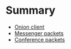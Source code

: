 # Summary

- [Onion client](./onion_client.md)
- [Messenger packets](./messenger_packets.md)
- [Conference packets](./conference_packets.md)
